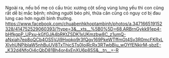 Ngoài ra, nếu bố mẹ có cấu trúc xương cột sống vùng lưng yếu thì con cũng rất dễ bị mắc bệnh; những người béo phì, thừa cân cũng có nguy cơ bị đau lưng cao hơn người bình thường.
https://www.facebook.com/chuabenhkhoptambinh/photos/a.347166519152328/414752529060393/?type=3&__xts__%5B0%5D=68.ARBrnGykk91ep4-bHfkgpP_UPxu-kGfGJA4bRKtZSDK1xUKmzbw8C_z1umQ-aNxiah7ep8oQCb4OS5VJj9Hxpkp9r3fQgv169PkeWTffmGt4Sv3R0mcFKRxLXlvhUNPiblaW5nhBuUV8TxThjcSTs0IoiRcRx3RTwbBiu_wOYfENkjrM-sbzE-_K32d4NfoOi4cQbD81Bh4or4xEnXU6p8SS&__tn__=-R
